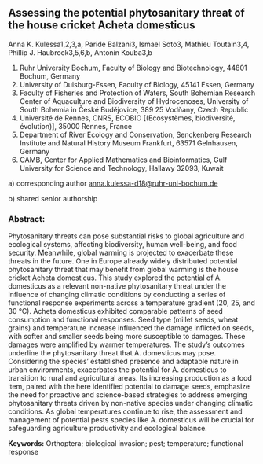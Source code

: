 ## Assessing the potential phytosanitary threat of the house cricket Acheta domesticus

Anna K. Kulessa1,2,3,a, Paride Balzani3, Ismael Soto3, Mathieu Toutain3,4, Phillip J. Haubrock3,5,6,b, Antonín Kouba3,b

1) Ruhr University Bochum, Faculty of Biology and Biotechnology, 44801 Bochum, Germany
2) University of Duisburg-Essen, Faculty of Biology, 45141 Essen, Germany
3) Faculty of Fisheries and Protection of Waters, South Bohemian Research Center of Aquaculture and Biodiversity of Hydrocenoses, University of South Bohemia in České Budějovice, 389 25 Vodňany, Czech Republic
4) Université de Rennes, CNRS, ECOBIO [(Ecosystèmes, biodiversité, évolution)], 35000 Rennes, France
5) Department of River Ecology and Conservation, Senckenberg Research Institute and Natural History Museum Frankfurt, 63571 Gelnhausen, Germany
6) CAMB, Center for Applied Mathematics and Bioinformatics, Gulf University for Science and Technology, Hallawy 32093, Kuwait

a) corresponding author anna.kulessa-d18@ruhr-uni-bochum.de 

b) shared senior authorship

### Abstract: 
Phytosanitary threats can pose substantial risks to global agriculture and ecological systems, affecting biodiversity, human well-being, and food security. Meanwhile, global warming is projected to exacerbate these threats in the future. One in Europe already widely distributed potential phytosanitary threat that may benefit from global warming is the house cricket Acheta domesticus. This study explored the potential of A. domesticus as a relevant non-native phytosanitary threat under the influence of changing climatic conditions by conducting a series of functional response experiments across a temperature gradient (20, 25, and 30 °C). Acheta domesticus exhibited comparable patterns of seed consumption and functional responses. Seed type (millet seeds, wheat grains) and temperature increase influenced the damage inflicted on seeds, with softer and smaller seeds being more susceptible to damages. These damages were amplified by warmer temperatures. The study’s outcomes underline the phytosanitary threat that A. domesticus may pose. Considering the species’ established presence and adaptable nature in urban environments, exacerbates the potential for A. domesticus to transition to rural and agricultural areas. Its increasing production as a food item, paired with the here identified potential to damage seeds, emphasize the need for proactive and science-based strategies to address emerging phytosanitary threats driven by non-native species under changing climatic conditions. As global temperatures continue to rise, the assessment and management of potential pests species like A. domesticus will be crucial for safeguarding agriculture productivity and ecological balance. 

**Keywords:** Orthoptera; biological invasion; pest; temperature; functional response
